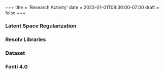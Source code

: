 +++
title = 'Research Activity'
date = 2023-01-01T08:30:00-07:00
draft = false
+++
### Latent Space Regularization

### Resolv Libraries

### Dataset

### Fonti 4.0